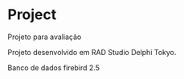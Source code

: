 # Project
Projeto para avaliação

Projeto desenvolvido em RAD Studio Delphi Tokyo.

Banco de dados firebird 2.5
